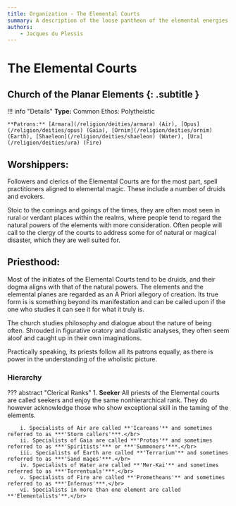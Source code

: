 ```yaml
---
title: Organization - The Elemental Courts
summary: A description of the loose pantheon of the elemental energies and associated planes.
authors:
    - Jacques du Plessis
---
```

# The Elemental Courts
## Church of the Planar Elements {: .subtitle }

!!! info "Details"
    **Type:** Common Ethos: Polytheistic

    **Patrons:** [Armara](/religion/deities/armara) (Air), [Opus](/religion/deities/opus) (Gaia), [Ornim](/religion/deities/ornim) (Earth), [Shaeleon](/religion/deities/shaeleon) (Water), [Ura](/religion/deities/ura) (Fire)

## Worshippers:
Followers and clerics of the Elemental Courts are for the most part, spell practitioners aligned to elemental magic. These include a number of druids and evokers.

Stoic to the comings and goings of the times, they are often most seen in rural or verdant places within the realms, where people tend to regard the natural powers of the elements with more consideration. Often people will call to the clergy of the courts to address some for of natural or magical disaster, which they are well suited for.

## Priesthood: 
Most of the initiates of the Elemental Courts tend to be druids, and their dogma aligns with that of the natural powers.  The elements and the elemental planes are regarded as an A Priori allegory of creation. Its true form is is something beyond its manifestation and can be called upon if the one who studies it can see it for what it truly is.

The church studies philosophy and dialogue about the nature of being often.  Shrouded in figurative oratory and dualistic analyses, they often seem aloof and caught up in their own imaginations.

Practically speaking, its priests follow all its patrons equally, as there is power in the understanding of the wholistic picture.

### Hierarchy

??? abstract "Clerical Ranks"
    1. **Seeker** All priests of the Elemental courts are called seekers and enjoy the same nonhierarchical rank.  They do however acknowledge those who show exceptional skill in the taming of the elements.

        i. Specialists of Air are called **'Icareans'** and sometimes referred to as ***'Storm callers'***.</br>
        ii. Specialists of Gaia are called **'Protos'** and sometimes referred to as ***'Spiritists'*** or ***'Summoners'***.</br>
        iii. Specialists of Earth are called **'Terrarium'** and sometimes referred to as ***'Sand mages'***.</br>
        iv. Specialists of Water are called **'Mer-Kai'** and sometimes referred to as ***'Torrentuals'***.</br>
        v. Specialists of Fire are called **'Prometheans'** and sometimes referred to as ***'Infernus'***.</br>
        vi. Specialists in more than one element are called **'Elementalists'**.</br>